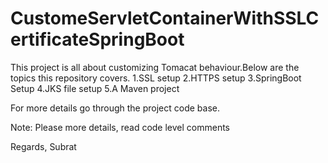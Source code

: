 # CustomeServletContainerWithSSLCertificateSpringBoot

This project is all about customizing Tomacat behaviour.Below are the topics this repository covers.
1.SSL setup
2.HTTPS setup
3.SpringBoot Setup
4.JKS file setup
5.A Maven project

For more details go through the project code base.

Note: Please more details, read code level comments

Regards,
Subrat
